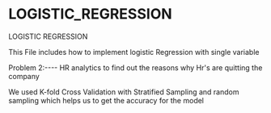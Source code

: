# LOGISTIC_REGRESSION
LOGISTIC REGRESSION


This File includes how to implement logistic Regression with single variable

Problem 2:---- HR analytics to find out the reasons  why Hr's are quitting the company


We used K-fold Cross Validation with Stratified Sampling  and random sampling which helps us to get the accuracy for the model
